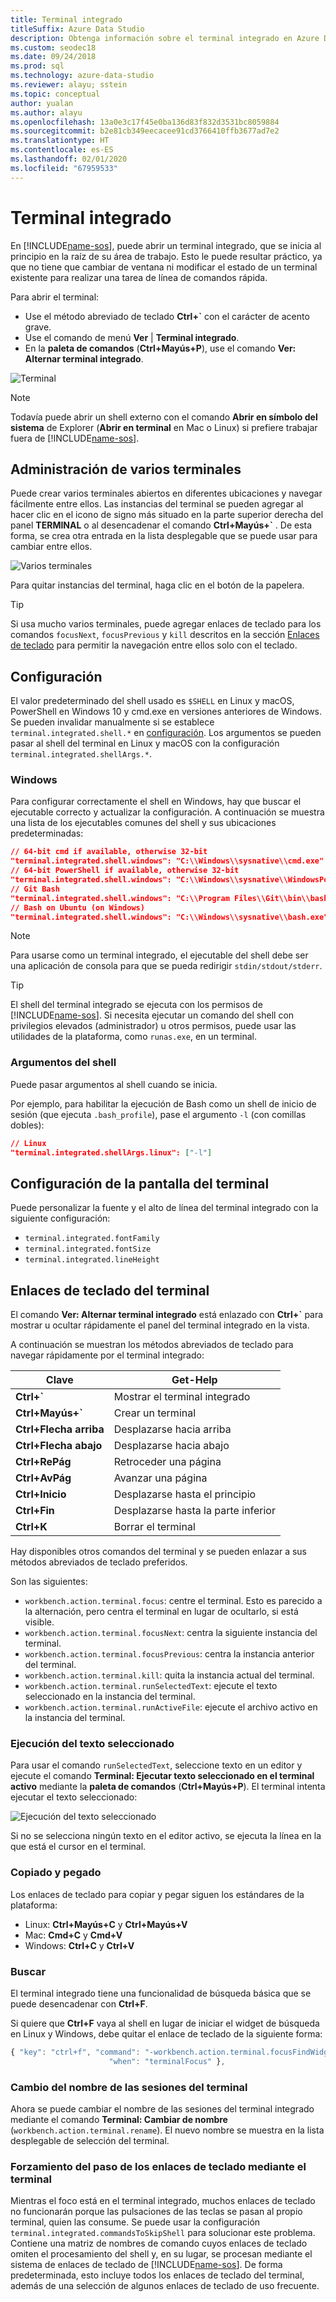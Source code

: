 ```yaml
---
title: Terminal integrado
titleSuffix: Azure Data Studio
description: Obtenga información sobre el terminal integrado en Azure Data Studio.
ms.custom: seodec18
ms.date: 09/24/2018
ms.prod: sql
ms.technology: azure-data-studio
ms.reviewer: alayu; sstein
ms.topic: conceptual
author: yualan
ms.author: alayu
ms.openlocfilehash: 13a0e3c17f45e0ba136d83f832d3531bc8059884
ms.sourcegitcommit: b2e81cb349eecacee91cd3766410ffb3677ad7e2
ms.translationtype: HT
ms.contentlocale: es-ES
ms.lasthandoff: 02/01/2020
ms.locfileid: "67959533"
---
```

# <a name="integrated-terminal"></a>Terminal integrado

En [!INCLUDE[name-sos](../includes/name-sos-short.md)], puede abrir un terminal integrado, que se inicia al principio en la raíz de su área de trabajo. Esto le puede resultar práctico, ya que no tiene que cambiar de ventana ni modificar el estado de un terminal existente para realizar una tarea de línea de comandos rápida.

Para abrir el terminal:

* Use el método abreviado de teclado **Ctrl+`** con el carácter de acento grave.
* Use el comando de menú **Ver** | **Terminal integrado**.
* En la **paleta de comandos** (**Ctrl+Mayús+P**), use el comando **Ver: Alternar terminal integrado**.

![Terminal](media/integrated-terminal/terminal-screen.png)

> [!NOTE]
> Todavía puede abrir un shell externo con el comando **Abrir en símbolo del sistema** de Explorer (**Abrir en terminal** en Mac o Linux) si prefiere trabajar fuera de [!INCLUDE[name-sos](../includes/name-sos-short.md)].

## <a name="managing-multiple-terminals"></a>Administración de varios terminales

Puede crear varios terminales abiertos en diferentes ubicaciones y navegar fácilmente entre ellos. Las instancias del terminal se pueden agregar al hacer clic en el icono de signo más situado en la parte superior derecha del panel **TERMINAL** o al desencadenar el comando **Ctrl+Mayús+`** . De esta forma, se crea otra entrada en la lista desplegable que se puede usar para cambiar entre ellos.

![Varios terminales](media/integrated-terminal/terminal-multiple-instances.png)

Para quitar instancias del terminal, haga clic en el botón de la papelera.

> [!TIP]
> Si usa mucho varios terminales, puede agregar enlaces de teclado para los comandos `focusNext`, `focusPrevious` y `kill` descritos en la sección [Enlaces de teclado](#key-bindings) para permitir la navegación entre ellos solo con el teclado.

## <a name="configuration"></a>Configuración

El valor predeterminado del shell usado es `$SHELL` en Linux y macOS, PowerShell en Windows 10 y cmd.exe en versiones anteriores de Windows. Se pueden invalidar manualmente si se establece `terminal.integrated.shell.*` en [configuración](settings.md). Los argumentos se pueden pasar al shell del terminal en Linux y macOS con la configuración `terminal.integrated.shellArgs.*`.

### <a name="windows"></a>Windows

Para configurar correctamente el shell en Windows, hay que buscar el ejecutable correcto y actualizar la configuración. A continuación se muestra una lista de los ejecutables comunes del shell y sus ubicaciones predeterminadas:

```json
// 64-bit cmd if available, otherwise 32-bit
"terminal.integrated.shell.windows": "C:\\Windows\\sysnative\\cmd.exe"
// 64-bit PowerShell if available, otherwise 32-bit
"terminal.integrated.shell.windows": "C:\\Windows\\sysnative\\WindowsPowerShell\\v1.0\\powershell.exe"
// Git Bash
"terminal.integrated.shell.windows": "C:\\Program Files\\Git\\bin\\bash.exe"
// Bash on Ubuntu (on Windows)
"terminal.integrated.shell.windows": "C:\\Windows\\sysnative\\bash.exe"
```

> [!NOTE]
> Para usarse como un terminal integrado, el ejecutable del shell debe ser una aplicación de consola para que se pueda redirigir `stdin/stdout/stderr`.

> [!TIP]
> El shell del terminal integrado se ejecuta con los permisos de [!INCLUDE[name-sos](../includes/name-sos-short.md)]. Si necesita ejecutar un comando del shell con privilegios elevados (administrador) u otros permisos, puede usar las utilidades de la plataforma, como `runas.exe`, en un terminal.

### <a name="shell-arguments"></a>Argumentos del shell

Puede pasar argumentos al shell cuando se inicia.

Por ejemplo, para habilitar la ejecución de Bash como un shell de inicio de sesión (que ejecuta `.bash_profile`), pase el argumento `-l` (con comillas dobles):

```json
// Linux
"terminal.integrated.shellArgs.linux": ["-l"]
```

## <a name="terminal-display-settings"></a>Configuración de la pantalla del terminal

Puede personalizar la fuente y el alto de línea del terminal integrado con la siguiente configuración:

* `terminal.integrated.fontFamily`
* `terminal.integrated.fontSize`
* `terminal.integrated.lineHeight`

## <a id="key-bindings"></a>Enlaces de teclado del terminal

El comando **Ver: Alternar terminal integrado** está enlazado con **Ctrl+`** para mostrar u ocultar rápidamente el panel del terminal integrado en la vista.

A continuación se muestran los métodos abreviados de teclado para navegar rápidamente por el terminal integrado:

|Clave|Get-Help|  
|---|---|  
|**Ctrl+\`**|Mostrar el terminal integrado|  
|**Ctrl+Mayús+\`**|Crear un terminal|  
|**Ctrl+Flecha arriba**|Desplazarse hacia arriba|  
|**Ctrl+Flecha abajo**|Desplazarse hacia abajo|  
|**Ctrl+RePág**|Retroceder una página|  
|**Ctrl+AvPág**|Avanzar una página|  
|**Ctrl+Inicio**|Desplazarse hasta el principio|  
|**Ctrl+Fin**|Desplazarse hasta la parte inferior|  
|**Ctrl+K**|Borrar el terminal|  

Hay disponibles otros comandos del terminal y se pueden enlazar a sus métodos abreviados de teclado preferidos.

Son las siguientes:

* `workbench.action.terminal.focus`: centre el terminal. Esto es parecido a la alternación, pero centra el terminal en lugar de ocultarlo, si está visible.
* `workbench.action.terminal.focusNext`: centra la siguiente instancia del terminal.
* `workbench.action.terminal.focusPrevious`: centra la instancia anterior del terminal.
* `workbench.action.terminal.kill`: quita la instancia actual del terminal.
* `workbench.action.terminal.runSelectedText`: ejecute el texto seleccionado en la instancia del terminal.
* `workbench.action.terminal.runActiveFile`: ejecute el archivo activo en la instancia del terminal.

### <a name="run-selected-text"></a>Ejecución del texto seleccionado

Para usar el comando `runSelectedText`, seleccione texto en un editor y ejecute el comando **Terminal: Ejecutar texto seleccionado en el terminal activo** mediante la **paleta de comandos** (**Ctrl+Mayús+P**). El terminal intenta ejecutar el texto seleccionado:

![Ejecución del texto seleccionado](media/integrated-terminal/terminal_run_selected.png)

Si no se selecciona ningún texto en el editor activo, se ejecuta la línea en la que está el cursor en el terminal.

### <a name="copy--paste"></a>Copiado y pegado

Los enlaces de teclado para copiar y pegar siguen los estándares de la plataforma:

* Linux: **Ctrl+Mayús+C** y **Ctrl+Mayús+V**
* Mac: **Cmd+C** y **Cmd+V**
* Windows: **Ctrl+C** y **Ctrl+V**

### <a name="find"></a>Buscar

El terminal integrado tiene una funcionalidad de búsqueda básica que se puede desencadenar con **Ctrl+F**.

Si quiere que **Ctrl+F** vaya al shell en lugar de iniciar el widget de búsqueda en Linux y Windows, debe quitar el enlace de teclado de la siguiente forma:

```js
{ "key": "ctrl+f", "command": "-workbench.action.terminal.focusFindWidget",
                      "when": "terminalFocus" },
```

### <a name="rename-terminal-sessions"></a>Cambio del nombre de las sesiones del terminal

Ahora se puede cambiar el nombre de las sesiones del terminal integrado mediante el comando **Terminal: Cambiar de nombre** (`workbench.action.terminal.rename`). El nuevo nombre se muestra en la lista desplegable de selección del terminal.

### <a name="forcing-key-bindings-to-pass-through-the-terminal"></a>Forzamiento del paso de los enlaces de teclado mediante el terminal

Mientras el foco está en el terminal integrado, muchos enlaces de teclado no funcionarán porque las pulsaciones de las teclas se pasan al propio terminal, quien las consume. Se puede usar la configuración `terminal.integrated.commandsToSkipShell` para solucionar este problema. Contiene una matriz de nombres de comando cuyos enlaces de teclado omiten el procesamiento del shell y, en su lugar, se procesan mediante el sistema de enlaces de teclado de [!INCLUDE[name-sos](../includes/name-sos-short.md)]. De forma predeterminada, esto incluye todos los enlaces de teclado del terminal, además de una selección de algunos enlaces de teclado de uso frecuente.

